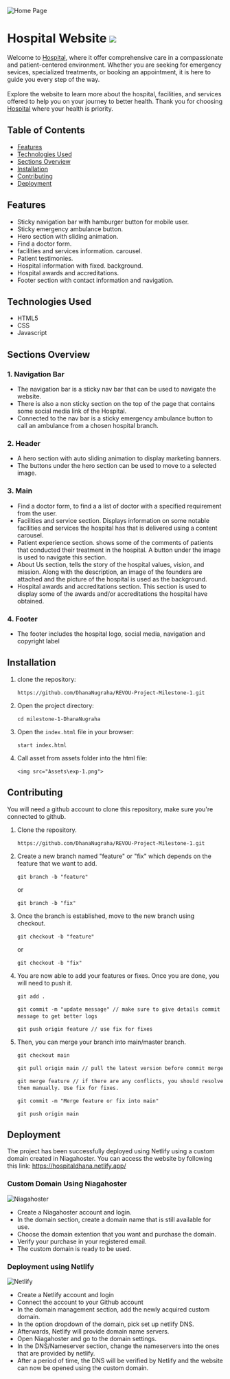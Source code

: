 ![Home Page](https://github.com/revou-fsse-oct24/milestone-1-DhanaNugraha/blob/main/readme-assets/siteHomePage.png)
# Hospital Website <img src="https://github.com/revou-fsse-oct24/milestone-1-DhanaNugraha/blob/main/readme-assets/title-logo.gif" width="42">
Welcome to [Hospital](https://hospitaldhana.netlify.app/), where it offer comprehensive care in a compassionate and patient-centered environment. Whether you are seeking for emergency sevices, specialized treatments, or booking an appointment, it is here to guide you every step of the way.
<br><br>
Explore the website to learn more about the hospital, facilities, and services offered to help you on your journey to better health. Thank you for choosing [Hospital](https://pet-shop-revou-module-2-assignment.site/) where your health is priority.


## Table of Contents
- [Features](#features)
- [Technologies Used](#technologies-used)
- [Sections Overview](#sections-overview)
- [Installation](#installation)
- [Contributing](#contributing)
- [Deployment](#deployment)


## Features
- Sticky navigation bar with hamburger button for mobile user.
- Sticky emergency ambulance button.
- Hero section with sliding animation.
- Find a doctor form.
- facilities and services information. carousel.
- Patient testimonies. 
- Hospital information with fixed.  background.
- Hospital awards and accreditations.
- Footer section with contact information and navigation.


## Technologies Used
- HTML5
- CSS
- Javascript


## Sections Overview
### 1. Navigation Bar
- The navigation bar is a sticky nav bar that can be used to navigate the website. 
- There is also a non sticky section on the top of the page that contains some social media link of the Hospital.
-  Connected to the nav bar is a sticky emergency ambulance button to call an ambulance from a chosen hospital branch.


### 2. Header
- A hero section with auto sliding animation to display marketing banners.
- The buttons under the hero section can be used to move to a selected image.
  
### 3. Main 
- Find a doctor form, to find a a list of doctor with a specified requirement from the user.
- Facilities and service section. Displays information on some notable facilities and services the hospital has that is delivered using a content carousel.
- Patient experience section. shows some of the comments of patients that conducted their treatment in the hospital. A button under the image is used to navigate this section.
- About Us section, tells the story of the hospital values, vision, and mission. Along with the description, an image of the founders are attached and the picture of the hospital is used as the background.
- Hospital awards and accreditations section. This section is used to display some of the awards and/or accreditations the hospital have obtained.

### 4. Footer
- The footer includes the hospital logo, social media, navigation and copyright label
  


## Installation
1. clone the repository:
    ```
    https://github.com/DhanaNugraha/REVOU-Project-Milestone-1.git
    ```
2. Open the project directory:
    ```
    cd milestone-1-DhanaNugraha
    ```
3. Open the `index.html` file in your browser:
    ```
    start index.html
    ```
4. Call asset from assets folder into the html file:
    ```
    <img src="Assets\exp-1.png">
    ```
     

## Contributing
You will need a github account to clone this repository, make sure you're connected to github.
1. Clone the repository.
    ```
    https://github.com/DhanaNugraha/REVOU-Project-Milestone-1.git
    ```
2. Create a new branch named "feature" or "fix" which depends on the feature that we want to add.
    ```
    git branch -b "feature"
    ```
    or <br>
    ```
    git branch -b "fix"
    ```

3. Once the branch is established, move to the new branch using checkout.
    ```
    git checkout -b "feature"
    ```
    or <br>
     ```
    git checkout -b "fix"
    ```

4. You are now able to add your features or fixes. Once you are done, you will need to push it.
    ```
    git add .
    ```
    ```
    git commit -m "update message" // make sure to give details commit message to get better logs
    ```
    ```
    git push origin feature // use fix for fixes
    ```
 5. Then, you can merge your branch into main/master branch.
    ```
    git checkout main
    ```
    ```
    git pull origin main // pull the latest version before commit merge
    ```
    ```
    git merge feature // if there are any conflicts, you should resolve them manually. Use fix for fixes.
    ```
    ```
    git commit -m "Merge feature or fix into main"
    ```
    ```
    git push origin main
    ```


## Deployment
The project has been successfully deployed using Netlify using a custom domain created in Niagahoster. You can access the website by following this link: https://hospitaldhana.netlify.app/

### Custom Domain Using Niagahoster
![Niagahoster](https://github.com/revou-fsse-oct24/milestone-1-DhanaNugraha/blob/main/readme-assets/Niagahoster.png)
- Create a Niagahoster account and login.
- In the domain section, create a domain name that is still available for use.
- Choose the domain extention that you want and purchase the domain.
- Verify your purchase in your registered email.
- The custom domain is ready to be used.

### Deployment using Netlify
![Netlify](https://github.com/revou-fsse-oct24/milestone-1-DhanaNugraha/blob/main/readme-assets/Netlify.png)
- Create a Netlify account and login
- Connect the account to your Github account
- In the domain management section, add the newly acquired custom domain.
- In the option dropdown of the domain, pick set up netlify DNS.
- Afterwards, Netlify will provide domain name servers.
- Open Niagahoster and go to the domain settings.
- In the DNS/Nameserver section, change the nameservers into the ones that are provided by netlify.
- After a period of time, the DNS will be verified by Netlify and the website can now be opened using the custom domain.

